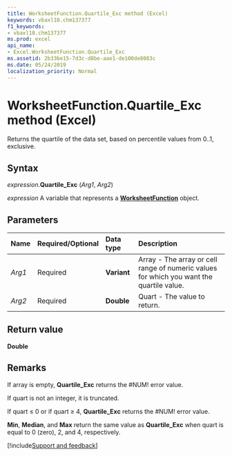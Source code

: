 ```yaml
---
title: WorksheetFunction.Quartile_Exc method (Excel)
keywords: vbaxl10.chm137377
f1_keywords:
- vbaxl10.chm137377
ms.prod: excel
api_name:
- Excel.WorksheetFunction.Quartile_Exc
ms.assetid: 2b33be15-7d3c-d8be-aae1-de100de8083c
ms.date: 05/24/2019
localization_priority: Normal
---
```



# WorksheetFunction.Quartile_Exc method (Excel)

Returns the quartile of the data set, based on percentile values from 0..1, exclusive.


## Syntax

_expression_.**Quartile_Exc** (_Arg1_, _Arg2_)

_expression_ A variable that represents a **[WorksheetFunction](Excel.WorksheetFunction.md)** object.


## Parameters

|Name|Required/Optional|Data type|Description|
|:-----|:-----|:-----|:-----|
| _Arg1_|Required| **Variant**|Array - The array or cell range of numeric values for which you want the quartile value.|
| _Arg2_|Required| **Double**|Quart - The value to return.|

## Return value

**Double**


## Remarks

If array is empty, **Quartile_Exc** returns the #NUM! error value.
    
If quart is not an integer, it is truncated. 
    
If quart ≤ 0 or if quart ≥ 4, **Quartile_Exc** returns the #NUM! error value.
    
**Min**, **Median**, and **Max** return the same value as **Quartile_Exc** when quart is equal to 0 (zero), 2, and 4, respectively.


[!include[Support and feedback](~/includes/feedback-boilerplate.md)]